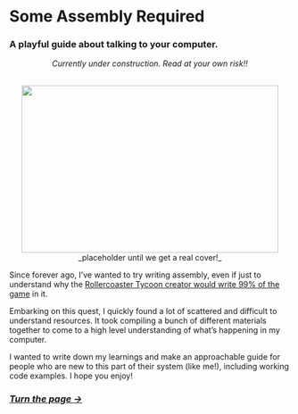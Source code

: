 # Some Assembly Required

### A playful guide about talking to your computer.

<p align="center">
  <em>Currently under construction. Read at your own risk!!</em>
</p>

<p align="center">
  <br />
  <img width="460" height="300" src="https://merriam-webster.com/assets/mw/images/article/art-wap-landing-mp-lg/reading-dictionary-2144-589c2a14cd49b0f704f41cfd9ee51ba4@1x.jpg">
  <br />
  <span>_placeholder until we get a real cover!_</span>
</p>

Since forever ago, I’ve wanted to try writing assembly, even if just to understand why the [Rollercoaster Tycoon creator would write 99% of the game](https://en.wikipedia.org/wiki/RollerCoaster_Tycoon_(video_game)#:~:text=Sawyer%20wrote%2099%25%20of%20the,%2C%20rendering%2C%20and%20paint%20programs.) in it.

Embarking on this quest, I quickly found a lot of scattered and difficult to understand resources. It took compiling a bunch of different materials together to come to a high level understanding of what’s happening in my computer.

I wanted to write down my learnings and make an approachable guide for people who are new to this part of their system (like me!), including working code examples. I hope you enjoy!

<p align="center">
  <em>
    <bold>
      <a href="guide/table-of-contents.md">
        <h3>Turn the page -></h3>
      </a>
    </bold>
  </em>
</p>
